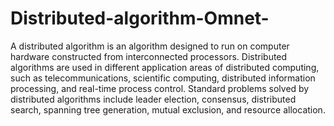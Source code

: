 # Distributed-algorithm-Omnet-

A distributed algorithm is an algorithm designed to run on computer hardware constructed from interconnected processors. Distributed algorithms are used in different application areas of distributed computing, such as telecommunications, scientific computing, distributed information processing, and real-time process control. Standard problems solved by distributed algorithms include leader election, consensus, distributed search, spanning tree generation, mutual exclusion, and resource allocation.
